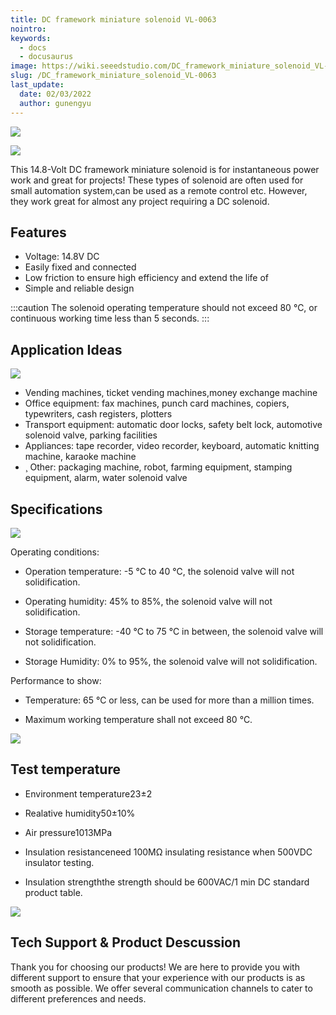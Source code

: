 ```yaml
---
title: DC framework miniature solenoid VL-0063
nointro:
keywords:
  - docs
  - docusaurus
image: https://wiki.seeedstudio.com/DC_framework_miniature_solenoid_VL-0063/
slug: /DC_framework_miniature_solenoid_VL-0063
last_update:
  date: 02/03/2022
  author: gunengyu
---
```


<p style={{textAlign: 'center'}}><a><img src="https://files.seeedstudio.com/wiki/DC_framework_miniature_solenoid_VL-0063/img/DC.png" border={0} /></a></p>

<a href="https://www.seeedstudio.com/DC-framework-miniature-solenoid-VL-0063-p-1049.html" target="_blank"><img src="https://files.seeedstudio.com/wiki/Seeed-WiKi/docs/images/get_one_now.png"/></a>

This 14.8-Volt DC framework miniature solenoid is for instantaneous power work and great for projects! These types of solenoid are often used for small automation system,can be used as a remote control etc. However, they work great for almost any project requiring a DC solenoid.

## Features

* Voltage: 14.8V DC
* Easily fixed and connected
* Low friction to ensure high efficiency and extend the life of
* Simple and reliable design

:::caution
The solenoid operating temperature should not exceed 80 ℃, or continuous working time less than 5 seconds.
:::

## Application Ideas

![](https://files.seeedstudio.com/wiki/DC_framework_miniature_solenoid_VL-0063/img/HCNE1-0520-2-.jpg)

* Vending machines, ticket vending machines,money exchange machine
* Office equipment: fax machines, punch card machines, copiers, typewriters, cash registers, plotters
* Transport equipment: automatic door locks, safety belt lock, automotive solenoid valve, parking facilities
* Appliances: tape recorder, video recorder, keyboard, automatic knitting machine, karaoke machine
* ¸ Other: packaging machine, robot, farming equipment, stamping equipment, alarm, water solenoid valve

## Specifications

![](https://files.seeedstudio.com/wiki/DC_framework_miniature_solenoid_VL-0063/img/VL-0063.jpg)

Operating conditions:

* Operation temperature: -5 ℃ to 40 ℃, the solenoid valve will not solidification.

* Operating humidity: 45% to 85%, the solenoid valve will not solidification.

* Storage temperature: -40 ℃ to 75 ℃ in between, the solenoid valve will not solidification.

* Storage Humidity: 0% to 95%, the solenoid valve will not solidification.

Performance to show:

* Temperature: 65 ℃ or less, can be used for more than a million times.

* Maximum working temperature shall not exceed 80 ℃.

![](https://files.seeedstudio.com/wiki/DC_framework_miniature_solenoid_VL-0063/img/HCNE1-0520-4-.jpg)

## Test temperature

* Environment temperature23±2

* Realative humidity50±10%

* Air pressure1013MPa

* Insulation resistanceneed 100MΩ insulating resistance when 500VDC insulator testing.

* Insulation strengththe strength should be 600VAC/1 min DC standard product table.

![](https://files.seeedstudio.com/wiki/DC_framework_miniature_solenoid_VL-0063/img/HCNE1-0520-5-.jpg)

## Tech Support & Product Descussion

Thank you for choosing our products! We are here to provide you with different support to ensure that your experience with our products is as smooth as possible. We offer several communication channels to cater to different preferences and needs.

<div class="button_tech_support_container">
<a href="https://forum.seeedstudio.com/" class="button_forum"></a> 
<a href="https://www.seeedstudio.com/contacts" class="button_email"></a>
</div>

<div class="button_tech_support_container">
<a href="https://discord.gg/eWkprNDMU7" class="button_discord"></a> 
<a href="https://github.com/Seeed-Studio/wiki-documents/discussions/69" class="button_discussion"></a>
</div>
